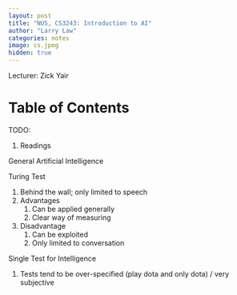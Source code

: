 ```yaml
---
layout: post
title: "NUS, CS3243: Introduction to AI"
author: "Larry Law"
categories: notes
image: cs.jpeg
hidden: true
---
```

Lecturer: Zick Yair <br>

<!-- omit in toc -->
# Table of Contents

TODO:
1. Readings

General Artificial Intelligence

Turing Test
1. Behind the wall; only limited to speech
2. Advantages
   1. Can be applied generally
   2. Clear way of measuring
3. Disadvantage
   1. Can be exploited
   2. Only limited to conversation

Single Test for Intelligence
1. Tests tend to be over-specified (play dota and only dota) / very subjective
